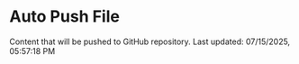 # Auto Push File

Content that will be pushed to GitHub repository.
Last updated: 07/15/2025, 05:57:18 PM